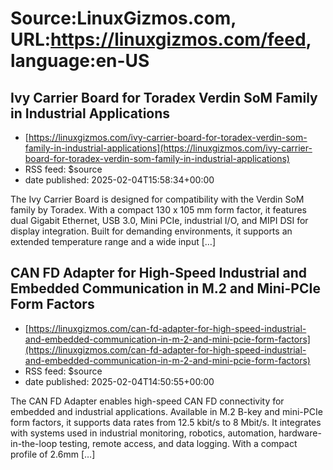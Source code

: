 # Source:LinuxGizmos.com, URL:https://linuxgizmos.com/feed, language:en-US

## Ivy Carrier Board for Toradex Verdin SoM Family in Industrial Applications
 - [https://linuxgizmos.com/ivy-carrier-board-for-toradex-verdin-som-family-in-industrial-applications](https://linuxgizmos.com/ivy-carrier-board-for-toradex-verdin-som-family-in-industrial-applications)
 - RSS feed: $source
 - date published: 2025-02-04T15:58:34+00:00

The Ivy Carrier Board is designed for compatibility with the Verdin SoM family by Toradex. With a compact 130 x 105 mm form factor, it features dual Gigabit Ethernet, USB 3.0, Mini PCIe, industrial I/O, and MIPI DSI for display integration. Built for demanding environments, it supports an extended temperature range and a wide input [&#8230;]

## CAN FD Adapter for High-Speed Industrial and Embedded Communication in M.2 and Mini-PCIe Form Factors
 - [https://linuxgizmos.com/can-fd-adapter-for-high-speed-industrial-and-embedded-communication-in-m-2-and-mini-pcie-form-factors](https://linuxgizmos.com/can-fd-adapter-for-high-speed-industrial-and-embedded-communication-in-m-2-and-mini-pcie-form-factors)
 - RSS feed: $source
 - date published: 2025-02-04T14:50:55+00:00

The CAN FD Adapter enables high-speed CAN FD connectivity for embedded and industrial applications. Available in M.2 B-key and mini-PCIe form factors, it supports data rates from 12.5 kbit/s to 8 Mbit/s. It integrates with systems used in industrial monitoring, robotics, automation, hardware-in-the-loop testing, remote access, and data logging. With a compact profile of 2.6mm [&#8230;]

